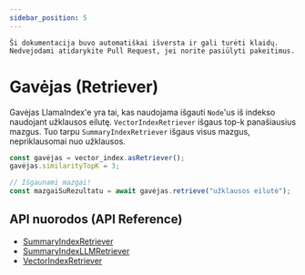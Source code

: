 ```yaml
---
sidebar_position: 5
---
```


`Ši dokumentacija buvo automatiškai išversta ir gali turėti klaidų. Nedvejodami atidarykite Pull Request, jei norite pasiūlyti pakeitimus.`

# Gavėjas (Retriever)

Gavėjas LlamaIndex'e yra tai, kas naudojama išgauti `Node`'us iš indekso naudojant užklausos eilutę. `VectorIndexRetriever` išgaus top-k panašiausius mazgus. Tuo tarpu `SummaryIndexRetriever` išgaus visus mazgus, nepriklausomai nuo užklausos.

```typescript
const gavėjas = vector_index.asRetriever();
gavėjas.similarityTopK = 3;

// Išgaunami mazgai!
const mazgaiSuRezultatu = await gavėjas.retrieve("užklausos eilutė");
```

## API nuorodos (API Reference)

- [SummaryIndexRetriever](../../api/classes/SummaryIndexRetriever.md)
- [SummaryIndexLLMRetriever](../../api/classes/SummaryIndexLLMRetriever.md)
- [VectorIndexRetriever](../../api/classes/VectorIndexRetriever.md)
